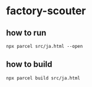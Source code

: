 # factory-scouter

## how to run

```
npx parcel src/ja.html --open
```


## how to build

```
npx parcel build src/ja.html
```
